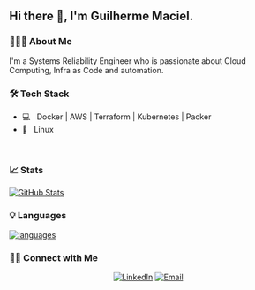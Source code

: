 <h2>Hi there 👋, I'm Guilherme Maciel.</h2>

<h3> 👨🏻‍💻 About Me </h3>

I'm a Systems Reliability Engineer who is passionate about Cloud Computing, Infra as Code and automation.


<h3>🛠 Tech Stack</h3>

- 💻 &nbsp; Docker | AWS | Terraform | Kubernetes | Packer
- 🐧 &nbsp; Linux


<br/>

### 📈 Stats

[![GitHub Stats](https://github-readme-stats.vercel.app/api?username=guilhermeghm&show_icons=true)](https://github.com/guilhermeghm)

### 💡 Languages 
[![languages](https://github-readme-stats.vercel.app/api/top-langs/?username=guilhermeghm)](https://github.com/guilhermeghm)

<h3> 🤝🏻 Connect with Me </h3>

<p align="center">
<a href="https://www.linkedin.com/in/guilhermeghm/?locale=en_US"><img alt="LinkedIn" src="https://img.shields.io/badge/LinkedIn-Guilherme%20Maciel-blue?style=flat-square&logo=linkedin"></a>
<a href="mailto:ghm.guilherme@gmail.com"><img alt="Email" src="https://img.shields.io/badge/Email-ghm.guilherme@gmail.com-blue?style=flat-square&logo=gmail"></a>
</p>
